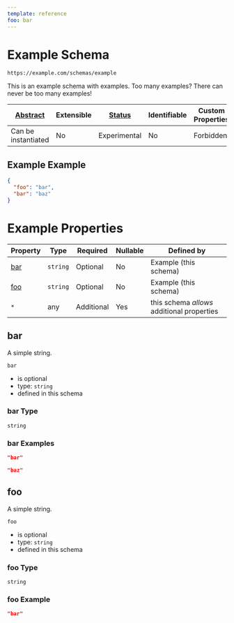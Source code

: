 ```yaml
---
template: reference
foo: bar
---
```


# Example Schema

```
https://example.com/schemas/example
```

This is an example schema with examples. Too many examples? There can never be too many examples!

| [Abstract](../abstract.md) | Extensible | [Status](../status.md) | Identifiable | Custom Properties | Additional Properties | Defined In |
|----------------------------|------------|------------------------|--------------|-------------------|-----------------------|------------|
| Can be instantiated | No | Experimental | No | Forbidden | Permitted | [example.schema.json](example.schema.json) |

## Example Example
```json
{
  "foo": "bar",
  "bar": "baz"
}
```

# Example Properties

| Property | Type | Required | Nullable | Defined by |
|----------|------|----------|----------|------------|
| [bar](#bar) | `string` | Optional  | No | Example (this schema) |
| [foo](#foo) | `string` | Optional  | No | Example (this schema) |
| `*` | any | Additional | Yes | this schema *allows* additional properties |

## bar

A simple string.

`bar`

* is optional
* type: `string`
* defined in this schema

### bar Type


`string`





### bar Examples

```json
"bar"
```

```json
"baz"
```



## foo

A simple string.

`foo`

* is optional
* type: `string`
* defined in this schema

### foo Type


`string`





### foo Example

```json
"bar"
```

